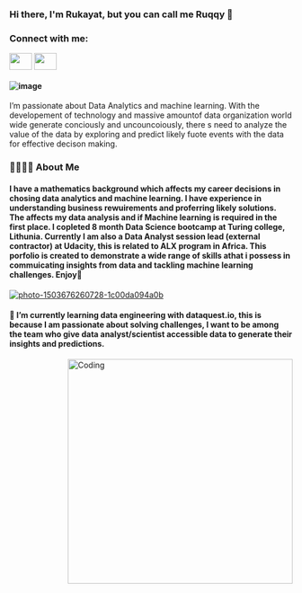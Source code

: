 ### Hi there, I'm Rukayat, but you can call me Ruqqy 👋

<h3 align="left">Connect with me:</h3>
<p align="left">
<a href="https://www.linkedin.com/in/rukayat-adesoye/" target="blank"><img align="center" src="https://cdn.jsdelivr.net/npm/simple-icons@3.0.1/icons/linkedin.svg" alt="" height="30" width="40" /></a>
<a href="your link" target="blank"><img align="center" src="https://cdn.jsdelivr.net/npm/simple-icons@3.0.1/icons/instagram.svg" alt="" height="30" width="40" /></a>
</p>


####  ![image](https://user-images.githubusercontent.com/41371340/176736690-421d9026-2903-4a3e-9a37-020d3518904e.png)
I’m passionate about Data Analytics and machine learning. With the developement of technology and massive amountof data organization world wide generate conciously and uncouncoiously, there s need to analyze the value of the data by exploring and predict likely fuote events with the data for effective decison making.



### 👨‍🎓🙋‍♂️ About Me

#### I have a mathematics background which affects my career decisions in chosing data analytics and machine learning. I have experience in understanding business rewuirements and proferring likely solutions. The affects my data analysis and if Machine learning is required in the first place. I copleted 8 month Data Science bootcamp at Turing college, Lithunia. Currently I am also a Data Analyst session lead (external contractor) at Udacity, this is related to ALX program in Africa. This porfolio is created to demonstrate a wide range of skills athat i possess in commuicating insights from data and tackling machine learning challenges. Enjoy🙂

<a href="https://ibb.co/HDTMsbL"><img src="https://i.ibb.co/HDTMsbL/photo-1503676260728-1c00da094a0b.jpg" alt="photo-1503676260728-1c00da094a0b" border="0"></a>









#### 🌱 I’m currently learning data engineering with dataquest.io, this is because I am passionate about solving challenges, I want to be among the team who give data analyst/scientist accessible data to generate their insights and predictions.

<img align="right" alt="Coding" width="400" src="https://i.ibb.co/8KwtHf6/image.png">
<!--
**rukayah/rukayah** is a ✨ _special_ ✨ repository because its `README.md` (this file) appears on your GitHub profile.

Here are some ideas to get you started:



- 👯 I’m looking to collaborate on ...
- 🤔 I’m looking for help with ...
- 💬 Ask me about ...
- 📫 How to reach me: ...
- 😄 Pronouns: ...
- ⚡ Fun fact: ...
-->

